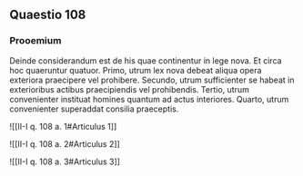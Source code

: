 ## Quaestio 108

### Prooemium

Deinde considerandum est de his quae continentur in lege nova. Et circa hoc quaeruntur quatuor. Primo, utrum lex nova debeat aliqua opera exteriora praecipere vel prohibere. Secundo, utrum sufficienter se habeat in exterioribus actibus praecipiendis vel prohibendis. Tertio, utrum convenienter instituat homines quantum ad actus interiores. Quarto, utrum convenienter superaddat consilia praeceptis.

![[II-I q. 108 a. 1#Articulus 1]]

![[II-I q. 108 a. 2#Articulus 2]]

![[II-I q. 108 a. 3#Articulus 3]]

